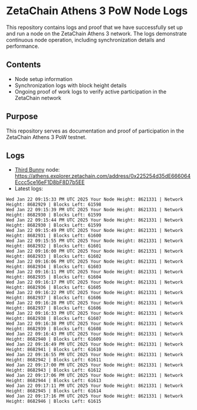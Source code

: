# ZetaChain Athens 3 PoW Node Logs
This repository contains logs and proof that we have successfully set up and run a node on the ZetaChain Athens 3 network. The logs demonstrate continuous node operation, including synchronization details and performance.

## Contents
- Node setup information
- Synchronization logs with block height details
- Ongoing proof of work logs to verify active participation in the ZetaChain network

## Purpose
This repository serves as documentation and proof of participation in the ZetaChain Athens 3 PoW testnet.

## Logs

- [Third Bunny](https://thirdbunny.xyz/) node: https://athens.explorer.zetachain.com/address/0x225254d35dE666064Eccc5ce16eF1D8bF8D7b5EE
- Latest logs:
```
Wed Jan 22 09:15:33 PM UTC 2025 Your Node Height: 8621331 | Network Height: 8682929 | Blocks Left: 61598
Wed Jan 22 09:15:39 PM UTC 2025 Your Node Height: 8621331 | Network Height: 8682930 | Blocks Left: 61599
Wed Jan 22 09:15:44 PM UTC 2025 Your Node Height: 8621331 | Network Height: 8682930 | Blocks Left: 61599
Wed Jan 22 09:15:49 PM UTC 2025 Your Node Height: 8621331 | Network Height: 8682931 | Blocks Left: 61600
Wed Jan 22 09:15:55 PM UTC 2025 Your Node Height: 8621331 | Network Height: 8682932 | Blocks Left: 61601
Wed Jan 22 09:16:00 PM UTC 2025 Your Node Height: 8621331 | Network Height: 8682933 | Blocks Left: 61602
Wed Jan 22 09:16:06 PM UTC 2025 Your Node Height: 8621331 | Network Height: 8682934 | Blocks Left: 61603
Wed Jan 22 09:16:11 PM UTC 2025 Your Node Height: 8621331 | Network Height: 8682935 | Blocks Left: 61604
Wed Jan 22 09:16:17 PM UTC 2025 Your Node Height: 8621331 | Network Height: 8682936 | Blocks Left: 61605
Wed Jan 22 09:16:22 PM UTC 2025 Your Node Height: 8621331 | Network Height: 8682937 | Blocks Left: 61606
Wed Jan 22 09:16:28 PM UTC 2025 Your Node Height: 8621331 | Network Height: 8682937 | Blocks Left: 61606
Wed Jan 22 09:16:33 PM UTC 2025 Your Node Height: 8621331 | Network Height: 8682938 | Blocks Left: 61607
Wed Jan 22 09:16:38 PM UTC 2025 Your Node Height: 8621331 | Network Height: 8682939 | Blocks Left: 61608
Wed Jan 22 09:16:43 PM UTC 2025 Your Node Height: 8621331 | Network Height: 8682940 | Blocks Left: 61609
Wed Jan 22 09:16:49 PM UTC 2025 Your Node Height: 8621331 | Network Height: 8682941 | Blocks Left: 61610
Wed Jan 22 09:16:55 PM UTC 2025 Your Node Height: 8621331 | Network Height: 8682942 | Blocks Left: 61611
Wed Jan 22 09:17:00 PM UTC 2025 Your Node Height: 8621331 | Network Height: 8682943 | Blocks Left: 61612
Wed Jan 22 09:17:06 PM UTC 2025 Your Node Height: 8621331 | Network Height: 8682944 | Blocks Left: 61613
Wed Jan 22 09:17:11 PM UTC 2025 Your Node Height: 8621331 | Network Height: 8682945 | Blocks Left: 61614
Wed Jan 22 09:17:16 PM UTC 2025 Your Node Height: 8621331 | Network Height: 8682946 | Blocks Left: 61615
```
